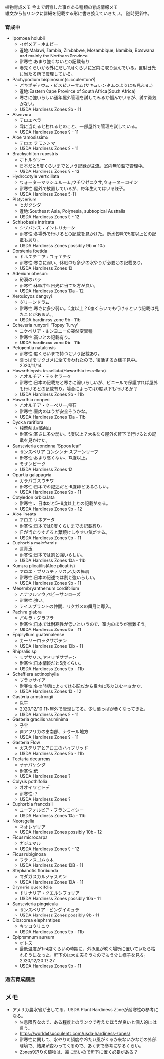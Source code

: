 ---
---

植物育成メモ
今まで飼育した事がある種類の育成情報メモ  
雑文から各リンクに詳細を記載する形に書き換えていきたい。
随時更新中。

### 育成中

* Ipomoea holubii
    - イポメア・ホルビー
    - 産地:Malawi, Zambia, Zimbabwe, Mozambique, Namibia, Botswana and mainly the Northern Province
    - 耐寒性:あまり強くないとの記載有り
    - 春先くらいから外にだし11月くらいに室内に取り込んでいる。直射日光に当たる所で管理している。
* Pachypodium bispinosum(succulentum?)
    - パキポディウム・ビスピノーサム(サキュレンタムのようにも見える。)
    - 産地:Eastern Cape Province of South Africa(South Africa)
    - 寒さに強いらしい通年屋外管理を試してみるか悩んでいるが、試す勇気がない。
    - USDA Hardiness Zones 9b - 11
* Aloe vera
    - アロエベラ
    - 霜に当たると枯れるとのこと、一部屋外で管理を試している。
    - USDA Hardiness Zones 9 - 11
* Aloe ramosissima
    - アロエ ラモシシマ
    - USDA Hardiness Zones 9 - 11
* Brachychiton rupestris
    - ボトルツリー
    - 日本だと5度くらいまでという記録が主流。室内無加温で管理中。
    - USDA Hardiness Zones 9 - 12
* Hydrocotyle verticillata
    - ウォーターマッシュルーム,ウチワゼニクサ,ウォーターコイン
    - 耐寒性:屋外で放置しているが、毎年生えてはいる様子。
    - USDA Hardiness Zones 5-11
* Platycerium
    - ヒガクシダ
    - 産地:Southeast Asia, Polynesia, subtropical Australia
    - USDA Hardiness Zones 9 - 12
* Schizobasis intricata
    - シゾバシス・イントリカータ
    - 耐寒性:冬場外で行けるとの記載を見かけた。断水気味で5度以上との記載もあり。
    - USDA Hardiness Zones possibly 9b or 10a
* Dorstenia foetida
    - ドルステニア・フォエチダ
    - 耐寒性:寒さに弱い、休眠中も多少の水やりが必要との記載あり。
    - USDA Hardiness Zones 10
* Adenium obesum
    - 砂漠のバラ
    - 耐寒性:休眠中も日光に当てた方が良い。
    - USDA Hardiness Zones 10a - 12
* Xerosicyos danguyi
    - グリーンドラム
    - 耐寒性:寒さに多少弱い。5度以上？0度くらいでも行けるという記載は見たことがあるが。。
    - USDA hardiness zone 9b - 11b
* Echeveria runyonii 'Topsy Turvy'
    - エケベリア・ルンヨニーの突然変異種
    - 耐寒性:高いとの記載有り。
    - USDA hardiness zone 9b - 11b
* Petopentia natalensis
    - 耐寒性:度くらいまで持つという記載あり。
    - 葉っぱをリクガメに全て食われたので、復活するか様子見中。 2020/11/14
* Haworthiopsis tessellata(Haworthia tessellata)
    - ハオルチア・テッセラータ
    - 耐寒性:日本の記載だと寒さに弱いらしいが、ビニールで保護すれば屋外も行けるとの記載有り。場合によっては0度以下も行けるか？
    - USDA Hardiness Zones 9b - 11b
* Haworthia cooperi
    - ハオルチア・クーペリー,雫石
    - 耐寒性:室内のほうが安全そうかな。
    - USDA Hardiness Zones 10a - 11b
* Dyckia rariflora
    - 細葉剣山/姫剣山
    - 耐寒性:寒さに多少弱い。5度以上？大株なら屋外の軒下で行けるとの記載を見かけた。
* Sansevieria concinna 'Spoon leaf'
    - サンスベリア コンシンナ スプーンリーフ
    - 耐寒性:あまり高くない、10度以上。
    - モザンビーク
    - USDA Hardiness Zones 12
* Opuntia galapageia
    - ガラパゴスウチワ
    - 耐寒性:日本での記述だと-5度ほどあるらしい。
    - USDA Hardiness Zones 9b - 11
* Cotyledon orbiculata
    - 耐寒性:、日本だと5~8度以上との記載がある。
    - USDA Hardiness Zones 9b - 12
* Aloe lineata
    - アロエ リネアータ
    - 耐寒性:日本では0度くらいまでの記載有り。
    - 日が当たりすぎると葉焼けしやすい気がする。
    - USDA Hardiness Zones 9b - 11
* Euphorbia meloformis
    - 貴青玉
    - 耐寒性:日本では割と強いらしい。
    - USDA Hardiness Zones 10a - 11b
* Kumara plicatilis(Aloe plicatilis)
    - アロエ・プリカティリス,乙女の舞扇
    - 耐寒性:日本の記述では割と強いらしい。
    - USDA Hardiness Zones 9b - 11
* Mesembryanthemum cordifolium
    - ハナツルソウ,ベビーサンローズ
    - 耐寒性:強い。
    - アイスプラントの仲間、リクガメの餌用に導入。
* Pachira glabra
    - パキラ・グラブラ
    - 耐寒性:日本では耐寒性が低いというので、室内のほうが無難そう。
    - USDA Hardiness Zones 9b - 11
* Epiphyllum guatemalense
    - カーリーロックサボテン
    - USDA Hardiness Zones 10b - 11
* Rhipsalis sp
    - リプサリス,ヤドリギサボテン
    - 耐寒性:日本情報だと5度くらい。
    - USDA Hardiness Zones 9b - 11b
* Schefflera actinophylla
    - ブラッサイア
    - 耐寒性:冬の時期によっては心配だから室内に取り込むべきかな。
    - USDA Hardiness Zones 10 - 12
* Gasteria armstrongii
    - 臥牛
    - 2020/12/10 11~屋外で管理してる。少し葉っぱが赤くなってきた。
    - USDA Hardiness Zones 9 - 11
* Gasteria gracilis var.minima
    - 子宝
    - 南アフリカの東南部、ナタール地方
    - USDA Hardiness Zones 9 - 11
* Gasteria Flow
    - ガステリアとアロエのハイブリッド
    - USDA Hardiness Zones 9b - 11b
* Tectaria decurrens
    - ナナバケシダ
    - 耐寒性:低
    - USDA Hardiness Zones ?
* Colysis pothifolia
    - オオイワヒトデ
    - 耐寒性:？
    - USDA Hardiness Zones ?
* Euphorbia francoisii
    - ユーフォルビア・フランコイシー
    - USDA Hardiness Zones 10a - 11b
* Neoregelia
    - ネオレゲリア    
    - USDA Hardiness Zones possibly 10b - 12
* Ficus microcarpa
    - ガジュマル
    - USDA Hardiness Zones 9 - 12
* Ficus rubiginosa
    - フランスゴムの木
    - USDA Hardiness Zones 10B - 11
* Stephanotis floribunda
    - マダガスカルジャスミン
    - USDA Hardiness Zones 10A - 11
* Drynaria quercifolia
    - ドリナリア・クエルシフォリア
    - USDA Hardiness Zones possibly 10a - 11
* Sansevieria pinguicula
    - サンスベリア・ピングイキュラ
    - USDA Hardiness Zones possibly 8b - 11
* Dioscorea elephantipes
    - キッコウリュウ
    - USDA Hardiness Zones 9b - 11b
* Epipremnum aureum
    - ポトス
    - 最低温度が1~4度くらいの時期に、外の風が吹く場所に置いていたら枯れそうになった。軒下のは大丈夫そうなのでもう少し様子を見る。 2020/12/20 12:27
    - USDA Hardiness Zones 9b - 11

### 過去育成履歴



## メモ

* アメリカ農水省が出してる、USDA Plant Hardiness Zoneが耐寒性の参考になる。
    - 生息限界なので、ある程度上のランクで考えたほうが良いと個人的には思う。
    - https://worldofsucculents.com/usda-hardiness-zones/
    - 耐寒性に関して、水やりの頻度や冷たい風がくるか来ないかなどの外部環境で、結果が変わってくるので、あくまで参考になるくらい。
    - Zones9辺りの植物は、霜に弱いので軒下に置く必要がある？
